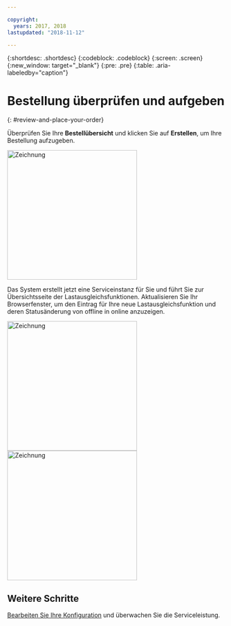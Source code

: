 ```yaml
---

copyright:
  years: 2017, 2018
lastupdated: "2018-11-12"

---
```


{:shortdesc: .shortdesc}
{:codeblock: .codeblock}
{:screen: .screen}
{:new_window: target="_blank"}
{:pre: .pre}
{:table: .aria-labeledby="caption"}

# Bestellung überprüfen und aufgeben
{: #review-and-place-your-order}

Überprüfen Sie Ihre **Bestellübersicht** und klicken Sie auf **Erstellen**, um Ihre Bestellung aufzugeben.

<img src="images/review-order-lb.png" alt="Zeichnung" style="width: 300px;"/>

Das System erstellt jetzt eine Serviceinstanz für Sie und führt Sie zur Übersichtsseite der Lastausgleichsfunktionen. Aktualisieren Sie Ihr Browserfenster, um den Eintrag für Ihre neue Lastausgleichsfunktion und deren Statusänderung von offline in online anzuzeigen.  

<img src="images/summary-offline.png" alt="Zeichnung" style="width: 300px;"/>

<img src="images/summary-online.png" alt="Zeichnung" style="width: 300px;"/>

## Weitere Schritte
[Bearbeiten Sie Ihre Konfiguration](/docs/infrastructure/loadbalancer-service?topic=loadbalancer-service-monitoring-and-managing-your-service) und überwachen Sie die Serviceleistung.
